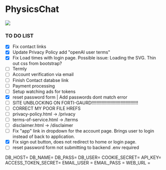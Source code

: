 # PhysicsChat

![](https://tokei.rs/b1/github/aisenhart/PhysicsChat?category=code)                                                                                                                                                                                                                              
### TO DO LIST
- [x] Fix contact links
- [x] Update Privacy Policy add "openAI user terms"
- [x] Fix Load times with login page. Possible issue: Loading the SVG. Thin out css from bootstrap?
- [ ] Termly 
- [ ] Account verification via email
- [ ] Finish Contact databse link
- [ ] Payment processing
- [ ] Setup watching ads for tokens
- [x] reset password form | Add passwords dont match error
- [ ] SITE UNBLOCKING ON FORTI-GAURD!!!!!!!!!!!!!!!!!!!!!!!!!!!!!!!!!!!!!
- [ ] CORRECT MY POOR FILE HREFS
- [ ] privacy-policy.html -> /privacy
- [ ] terms-of-service.html -> /terms
- [ ] disclaimer.html -> /disclaimer
- [ ] Fix "app" link in dropdown for the account page. Brings user to login instead of back to application.
- [x] Fix sign out button, does not redirect to home or login page.
- [ ] reset password form not submitting to backend
.env required 

DB_HOST=
DB_NAME=
DB_PASS=
DB_USER=
COOKIE_SECRET=
API_KEY=
ACCESS_TOKEN_SECRET=
EMAIL_USER = 
EMAIL_PASS = 
WEB_URL =
